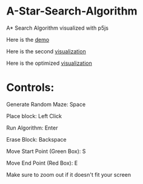 # A-Star-Search-Algorithm
A* Search Algorithm visualized with p5js 

Here is the [demo ](https://bobingstern.github.io/A-Star-Search-Algorithm/AStar/index.html)

Here is the second [visualization](https://bobingstern.github.io/A-Star-Search-Algorithm/AStar-Vis2/index.html)

Here is the optimized [visualization](https://bobingstern.github.io/A-Star-Search-Algorithm/AStar-Optimized/index.html)

# Controls:

Generate Random Maze: Space

Place block: Left Click

Run Algorithm: Enter

Erase Block: Backspace

Move Start Point (Green Box): S

Move End Point (Red Box): E

Make sure to zoom out if it doesn't fit your screen
